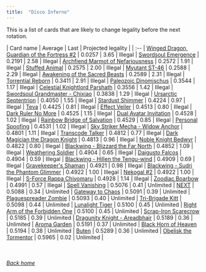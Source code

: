 ```yaml
---
title:  "Disco Inferno"
---
```


This is a list of cards that are likely to change legality before the next rotation.

| Card name | Average | Last | Projected legality |
| :-- |
[Winged Dragon, Guardian of the Fortress #2](https://db.ygoprodeck.com/card/?search=Winged%20Dragon,%20Guardian%20of%20the%20Fortress%20#2) | 0.0257 | 3.65 | Illegal |
[Swordsoul Emergence](https://db.ygoprodeck.com/card/?search=Swordsoul%20Emergence) | 0.2191 | 2.58 | Illegal |
[Archfiend Marmot of Nefariousness](https://db.ygoprodeck.com/card/?search=Archfiend%20Marmot%20of%20Nefariousness) | 0.2572 | 1.91 | Illegal |
[Stuffed Animal](https://db.ygoprodeck.com/card/?search=Stuffed%20Animal) | 0.2575 | 2.00 | Illegal |
[Myutant ST-46](https://db.ygoprodeck.com/card/?search=Myutant%20ST-46) | 0.2588 | 2.29 | Illegal |
[Awakening of the Sacred Beasts](https://db.ygoprodeck.com/card/?search=Awakening%20of%20the%20Sacred%20Beasts) | 0.2589 | 2.31 | Illegal |
[Torrential Reborn](https://db.ygoprodeck.com/card/?search=Torrential%20Reborn) | 0.3411 | 2.91 | Illegal |
[Paleozoic Dinomischus](https://db.ygoprodeck.com/card/?search=Paleozoic%20Dinomischus) | 0.3544 | 1.17 | Illegal |
[Celestial Knightlord Parshath](https://db.ygoprodeck.com/card/?search=Celestial%20Knightlord%20Parshath) | 0.3556 | 1.42 | Illegal |
[Swordsoul Grandmaster - Chixiao](https://db.ygoprodeck.com/card/?search=Swordsoul%20Grandmaster%20-%20Chixiao) | 0.3838 | 1.29 | Illegal |
[Ursarctic Septentrion](https://db.ygoprodeck.com/card/?search=Ursarctic%20Septentrion) | 0.4050 | 1.55 | Illegal |
[Stardust Shimmer](https://db.ygoprodeck.com/card/?search=Stardust%20Shimmer) | 0.4224 | 0.97 | Illegal |
[Teva](https://db.ygoprodeck.com/card/?search=Teva) | 0.4425 | 0.81 | Illegal |
[Effect Veiler](https://db.ygoprodeck.com/card/?search=Effect%20Veiler) | 0.4513 | 0.80 | Illegal |
[Dark Ruler No More](https://db.ygoprodeck.com/card/?search=Dark%20Ruler%20No%20More) | 0.4525 | 1.15 | Illegal |
[Dual Avatar Invitation](https://db.ygoprodeck.com/card/?search=Dual%20Avatar%20Invitation) | 0.4528 | 1.02 | Illegal |
[Rainbow Bridge of Salvation](https://db.ygoprodeck.com/card/?search=Rainbow%20Bridge%20of%20Salvation) | 0.4529 | 0.85 | Illegal |
[Personal Spoofing](https://db.ygoprodeck.com/card/?search=Personal%20Spoofing) | 0.4531 | 1.02 | Illegal |
[Sky Striker Mecha - Widow Anchor](https://db.ygoprodeck.com/card/?search=Sky%20Striker%20Mecha%20-%20Widow%20Anchor) | 0.4801 | 1.11 | Illegal |
[Transcode Talker](https://db.ygoprodeck.com/card/?search=Transcode%20Talker) | 0.4812 | 0.77 | Illegal |
[Dark Magician the Dragon Knight](https://db.ygoprodeck.com/card/?search=Dark%20Magician%20the%20Dragon%20Knight) | 0.4813 | 0.96 | Illegal |
[Noble Knight Bedwyr](https://db.ygoprodeck.com/card/?search=Noble%20Knight%20Bedwyr) | 0.4822 | 0.80 | Illegal |
[Blackwing - Blizzard the Far North](https://db.ygoprodeck.com/card/?search=Blackwing%20-%20Blizzard%20the%20Far%20North) | 0.4852 | 1.09 | Illegal |
[Weathering Soldier](https://db.ygoprodeck.com/card/?search=Weathering%20Soldier) | 0.4904 | 0.65 | Illegal |
[Daigusto Falcos](https://db.ygoprodeck.com/card/?search=Daigusto%20Falcos) | 0.4904 | 0.59 | Illegal |
[Blackwing - Hillen the Tengu-wind](https://db.ygoprodeck.com/card/?search=Blackwing%20-%20Hillen%20the%20Tengu-wind) | 0.4909 | 0.69 | Illegal |
[Gravekeeper's Shaman](https://db.ygoprodeck.com/card/?search=Gravekeeper's%20Shaman) | 0.4921 | 0.98 | Illegal |
[Blackwing - Sudri the Phantom Glimmer](https://db.ygoprodeck.com/card/?search=Blackwing%20-%20Sudri%20the%20Phantom%20Glimmer) | 0.4922 | 1.00 | Illegal |
[Nekogal #2](https://db.ygoprodeck.com/card/?search=Nekogal%20#2) | 0.4922 | 1.00 | Illegal |
[S-Force Rappa Chiyomaru](https://db.ygoprodeck.com/card/?search=S-Force%20Rappa%20Chiyomaru) | 0.4928 | 1.14 | Illegal |
[Zoodiac Boarbow](https://db.ygoprodeck.com/card/?search=Zoodiac%20Boarbow) | 0.4991 | 0.57 | Illegal |
[Spell Vanishing](https://db.ygoprodeck.com/card/?search=Spell%20Vanishing) | 0.5076 | 0.41 | Unlimited |
[NEXT](https://db.ygoprodeck.com/card/?search=NEXT) | 0.5088 | 0.34 | Unlimited |
[Gateway to Chaos](https://db.ygoprodeck.com/card/?search=Gateway%20to%20Chaos) | 0.5091 | 0.39 | Unlimited |
[Plaguespreader Zombie](https://db.ygoprodeck.com/card/?search=Plaguespreader%20Zombie) | 0.5093 | 0.40 | Unlimited |
[Tri-Brigade Kitt](https://db.ygoprodeck.com/card/?search=Tri-Brigade%20Kitt) | 0.5098 | 0.44 | Unlimited |
[Lunalight Tiger](https://db.ygoprodeck.com/card/?search=Lunalight%20Tiger) | 0.5100 | 0.45 | Unlimited |
[Right Arm of the Forbidden One](https://db.ygoprodeck.com/card/?search=Right%20Arm%20of%20the%20Forbidden%20One) | 0.5100 | 0.45 | Unlimited |
[Scrap-Iron Scarecrow](https://db.ygoprodeck.com/card/?search=Scrap-Iron%20Scarecrow) | 0.5185 | 0.39 | Unlimited |
[Dragunity Knight - Areadbhair](https://db.ygoprodeck.com/card/?search=Dragunity%20Knight%20-%20Areadbhair) | 0.5189 | 0.36 | Unlimited |
[Aroma Garden](https://db.ygoprodeck.com/card/?search=Aroma%20Garden) | 0.5191 | 0.37 | Unlimited |
[Black Horn of Heaven](https://db.ygoprodeck.com/card/?search=Black%20Horn%20of%20Heaven) | 0.5194 | 0.38 | Unlimited |
[Buten](https://db.ygoprodeck.com/card/?search=Buten) | 0.5289 | 0.36 | Unlimited |
[Obelisk the Tormentor](https://db.ygoprodeck.com/card/?search=Obelisk%20the%20Tormentor) | 0.5965 | 0.02 | Unlimited |

<br>

###### [Back home](index)